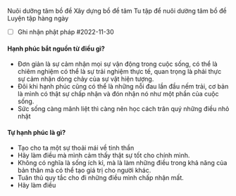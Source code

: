 
Nuôi dưỡng tâm bồ đề 
Xây dựng bồ đề tâm 
Tu tập để nuôi dường tâm bồ đề
Luyện tập hàng ngày

- [ ] Ghi nhận phật pháp #2022-11-30

#### Hạnh phúc bắt nguồn từ điều gì?
- Đơn giản là sự cảm nhận mọi sự vận động trong cuộc sống, có thể là chiêm nghiệm có thể là sự trải nghiệm thực tế, quan trọng là phải thực sự cảm nhận dòng chảy của sự vật hiện tượng.
- Đôi khi hạnh phúc cũng có thể là những nỗi đau lần đầu nếm trải, cơ bản là mình có thật sự chấp nhận và đón nhận nó như một phần của cuộc sống.
- Sức sống càng mãnh liệt thì càng nên học cách trân quý những điều nhỏ nhặt

#### Tự hạnh phúc là gì?
- Tạo cho ta một sự thoải mái về tinh thần
- Hãy làm điều mà mình cảm thấy thật sự tốt cho chính mình. 
- Không có nghĩa là sống ích kỉ, mà là làm những điều trong khả năng của bản thân mà có thể tạo giá trị cho người khác.
- Tuân thủ quy tắc cho đi những điều mình chấp nhận mất.
- Hãy làm điều 
